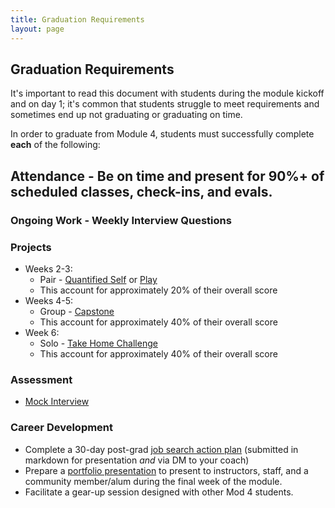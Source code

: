 ```yaml
---
title: Graduation Requirements
layout: page
---
```


## Graduation Requirements

It's important to read this document with students during the module kickoff and on day 1; it's common that students struggle to meet requirements and sometimes end up not graduating or graduating on time.

In order to graduate from Module 4, students must successfully complete **each** of the following:

## Attendance - Be on time and present for 90%+ of scheduled classes, check-ins, and evals.

### Ongoing Work - Weekly Interview Questions

### Projects

* Weeks 2-3:
  - Pair - [Quantified Self](./projects/quantified_self/quantified_self_full_stack) or [Play](./projects/play/play)
  - This account for approximately 20% of their overall score
* Weeks 4-5:
  - Group - [Capstone](./capstone_project_overview)
  - This account for approximately 40% of their overall score
* Week 6:
  - Solo - [Take Home Challenge](./projects/take_home_challenge/take_home_challenge_spec)
  - This account for approximately 40% of their overall score

### Assessment 
- [Mock Interview](https://github.com/turingschool/assessment_challenges/tree/master/_backend/4module_challenges/assessments/technical_communication_assessment)

### Career Development

* Complete a 30-day post-grad [job search action plan](https://github.com/turingschool/career-development-curriculum/blob/master/module_four/post_grad_plan.md) (submitted in markdown for presentation _and_ via DM to your coach)
* Prepare a [portfolio presentation](./portfolio) to present to instructors, staff, and a community member/alum during the final week of the module.
* Facilitate a gear-up session designed with other Mod 4 students.
